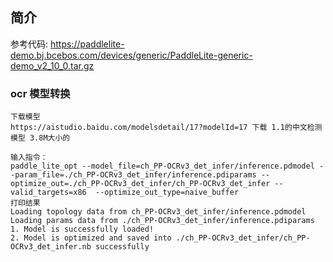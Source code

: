 
## 简介
参考代码: https://paddlelite-demo.bj.bcebos.com/devices/generic/PaddleLite-generic-demo_v2_10_0.tar.gz

### ocr 模型转换

    下载模型
    https://aistudio.baidu.com/modelsdetail/17?modelId=17 下载 1.1的中文检测模型 3.8M大小的
    
    输入指令：
    paddle_lite_opt --model_file=ch_PP-OCRv3_det_infer/inference.pdmodel --param_file=./ch_PP-OCRv3_det_infer/inference.pdiparams --optimize_out=./ch_PP-OCRv3_det_infer/ch_PP-OCRv3_det_infer --valid_targets=x86  --optimize_out_type=naive_buffer
    打印结果
    Loading topology data from ch_PP-OCRv3_det_infer/inference.pdmodel
    Loading params data from ./ch_PP-OCRv3_det_infer/inference.pdiparams
    1. Model is successfully loaded!
    2. Model is optimized and saved into ./ch_PP-OCRv3_det_infer/ch_PP-OCRv3_det_infer.nb successfully

    
